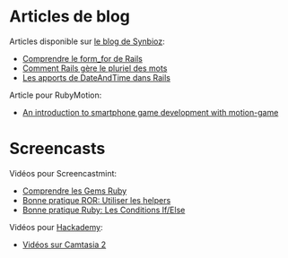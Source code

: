 # Articles de blog

Articles disponible sur [le blog de Synbioz](https://www.synbioz.com/blog):

- [Comprendre le form_for de Rails](https://www.synbioz.com/blog/comprendre_le_form_for_de_rails)
- [Comment Rails gère le pluriel des mots](https://www.synbioz.com/blog/comment_rails_gere_le_pluriel_des_mots)
- [Les apports de DateAndTime dans Rails](https://www.synbioz.com/blog/les_apports_de_date_and_time)

Article pour RubyMotion:

- [An introduction to smartphone game development with motion-game](http://www.rubymotion.com/news/2015/12/06/developing-smartphone-games-with-motion-game.html)

# Screencasts

Vidéos pour Screencastmint:

- [Comprendre les Gems Ruby](https://www.youtube.com/watch?v=mgorJKz-xNo)
- [Bonne pratique ROR: Utiliser les helpers](https://www.youtube.com/watch?v=ntK3JMX8b9A&index=1&list=PLJyGuEFsDFB12nn_aLqFDsXITeqvyUuGZ)
- [Bonne pratique Ruby: Les Conditions If/Else](https://www.youtube.com/watch?v=hB3Hg-fuY0E&list=PLJyGuEFsDFB12nn_aLqFDsXITeqvyUuGZ&index=2)

Vidéos pour [Hackademy](https://hackademy.io/):

- [Vidéos sur Camtasia 2](https://hackademy.io/c/apps)

